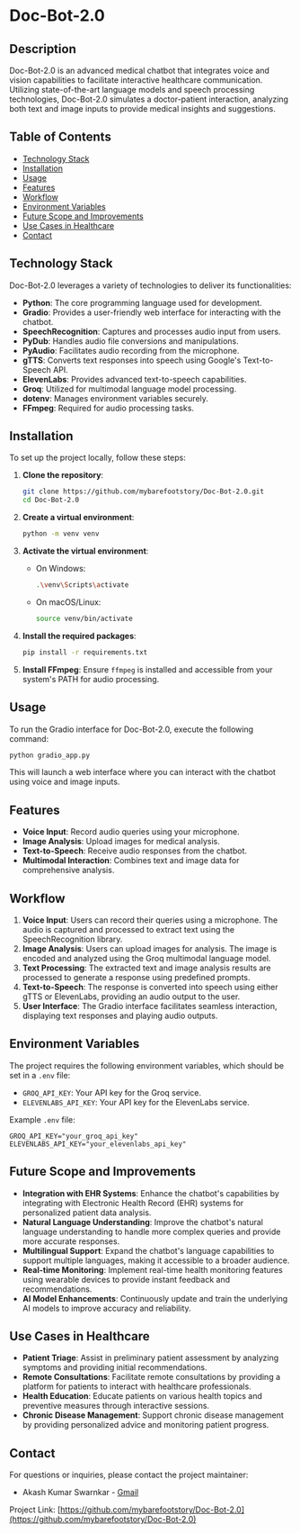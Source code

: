 # Doc-Bot-2.0

## Description
Doc-Bot-2.0 is an advanced medical chatbot that integrates voice and vision capabilities to facilitate interactive healthcare communication. Utilizing state-of-the-art language models and speech processing technologies, Doc-Bot-2.0 simulates a doctor-patient interaction, analyzing both text and image inputs to provide medical insights and suggestions.

## Table of Contents
- [Technology Stack](#technology-stack)
- [Installation](#installation)
- [Usage](#usage)
- [Features](#features)
- [Workflow](#workflow)
- [Environment Variables](#environment-variables)
- [Future Scope and Improvements](#future-scope-and-improvements)
- [Use Cases in Healthcare](#use-cases-in-healthcare)
- [Contact](#contact)

## Technology Stack
Doc-Bot-2.0 leverages a variety of technologies to deliver its functionalities:

- **Python**: The core programming language used for development.
- **Gradio**: Provides a user-friendly web interface for interacting with the chatbot.
- **SpeechRecognition**: Captures and processes audio input from users.
- **PyDub**: Handles audio file conversions and manipulations.
- **PyAudio**: Facilitates audio recording from the microphone.
- **gTTS**: Converts text responses into speech using Google's Text-to-Speech API.
- **ElevenLabs**: Provides advanced text-to-speech capabilities.
- **Groq**: Utilized for multimodal language model processing.
- **dotenv**: Manages environment variables securely.
- **FFmpeg**: Required for audio processing tasks.

## Installation
To set up the project locally, follow these steps:

1. **Clone the repository**:
   ```bash
   git clone https://github.com/mybarefootstory/Doc-Bot-2.0.git
   cd Doc-Bot-2.0
   ```

2. **Create a virtual environment**:
   ```bash
   python -m venv venv
   ```

3. **Activate the virtual environment**:

   - On Windows:
     ```bash
     .\venv\Scripts\activate
     ```

   - On macOS/Linux:
     ```bash
     source venv/bin/activate
     ```

4. **Install the required packages**:
   ```bash
   pip install -r requirements.txt
   ```

5. **Install FFmpeg**:
   Ensure `ffmpeg` is installed and accessible from your system's PATH for audio processing.

## Usage
To run the Gradio interface for Doc-Bot-2.0, execute the following command:

```bash
python gradio_app.py
```

This will launch a web interface where you can interact with the chatbot using voice and image inputs.

## Features
- **Voice Input**: Record audio queries using your microphone.
- **Image Analysis**: Upload images for medical analysis.
- **Text-to-Speech**: Receive audio responses from the chatbot.
- **Multimodal Interaction**: Combines text and image data for comprehensive analysis.

## Workflow
1. **Voice Input**: Users can record their queries using a microphone. The audio is captured and processed to extract text using the SpeechRecognition library.
2. **Image Analysis**: Users can upload images for analysis. The image is encoded and analyzed using the Groq multimodal language model.
3. **Text Processing**: The extracted text and image analysis results are processed to generate a response using predefined prompts.
4. **Text-to-Speech**: The response is converted into speech using either gTTS or ElevenLabs, providing an audio output to the user.
5. **User Interface**: The Gradio interface facilitates seamless interaction, displaying text responses and playing audio outputs.

## Environment Variables
The project requires the following environment variables, which should be set in a `.env` file:

- `GROQ_API_KEY`: Your API key for the Groq service.
- `ELEVENLABS_API_KEY`: Your API key for the ElevenLabs service.

Example `.env` file:
```
GROQ_API_KEY="your_groq_api_key"
ELEVENLABS_API_KEY="your_elevenlabs_api_key"
```

## Future Scope and Improvements
- **Integration with EHR Systems**: Enhance the chatbot's capabilities by integrating with Electronic Health Record (EHR) systems for personalized patient data analysis.
- **Natural Language Understanding**: Improve the chatbot's natural language understanding to handle more complex queries and provide more accurate responses.
- **Multilingual Support**: Expand the chatbot's language capabilities to support multiple languages, making it accessible to a broader audience.
- **Real-time Monitoring**: Implement real-time health monitoring features using wearable devices to provide instant feedback and recommendations.
- **AI Model Enhancements**: Continuously update and train the underlying AI models to improve accuracy and reliability.

## Use Cases in Healthcare
- **Patient Triage**: Assist in preliminary patient assessment by analyzing symptoms and providing initial recommendations.
- **Remote Consultations**: Facilitate remote consultations by providing a platform for patients to interact with healthcare professionals.
- **Health Education**: Educate patients on various health topics and preventive measures through interactive sessions.
- **Chronic Disease Management**: Support chronic disease management by providing personalized advice and monitoring patient progress.

## Contact
For questions or inquiries, please contact the project maintainer:

- Akash Kumar Swarnkar - [Gmail](mailto:akashkumarswarnkar7172@gmail.com)

Project Link: [https://github.com/mybarefootstory/Doc-Bot-2.0](https://github.com/mybarefootstory/Doc-Bot-2.0)


